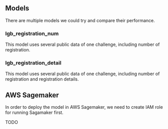 ## Models

There are multiple models we could try and compare their performance.

### lgb_registration_num

This model uses several public data of one challenge, including number of registration.

### lgb_registration_detail

This model uses several public data of one challenge, including number of registration and registration details.


## AWS Sagemaker

In order to deploy the model in AWS Sagemaker, we need to create IAM role for running Sagamaker first.

TODO